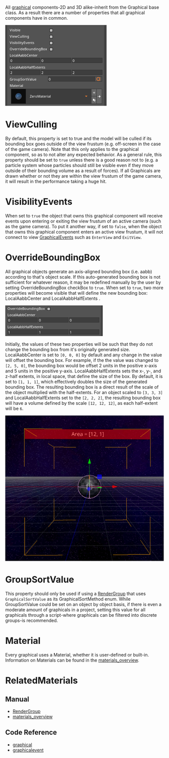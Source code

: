 All [graphical](https://github.com/ZilchEngine/ZilchDocs/blob/master/code_reference/class_reference/graphical.markdown) components-2D and 3D alike-inherit from the Graphical base class. As a result there are a number of properties that all graphical components have in common.



![GraphicalProperties](https://raw.githubusercontent.com/ZilchEngine/ZilchFiles/master/doc_files/66457.png)


 # ViewCulling

By default, this property is set to true and the model will be culled if its bounding box goes outside of the view frustum (e.g. off-screen in the case of the game camera). Note that this only applies to the graphical component, so as to not alter any expected behavior. As a general rule, this property should be set to `true` unless there is a good reason not to (e.g. a particle system whose particles should still be visible even if they move outside of their bounding volume as a result of forces). If all Graphicals are drawn whether or not they are within the view frustum of the game camera, it will result in the performance taking a huge hit.

 # VisibilityEvents

When set to `true` the object that owns this graphical component will receive events upon entering or exiting the view frustum of an active camera (such as the game camera). To put it another way, if set to `false`, when the object that owns this graphical component enters an active view frustum, it will not connect to view [GraphicalEvents](https://github.com/ZilchEngine/ZilchDocs/blob/master/code_reference/class_reference/graphicalevent.markdown) such as `EnterView` and `ExitView`.

 # OverrideBoundingBox

All graphical objects generate an axis-aligned bounding box (i.e. aabb) according to that's object scale.  If this auto-generated bounding box is not sufficient for whatever reason, it may be redefined manually by the user by setting OverrideBoundingBox checkBox to `true`. When set to `true`, two more properties will become visible that will define the new bounding box: LocalAabbCenter  and LocalAabbHalfExtents .



![OverrideBoundingBox](https://raw.githubusercontent.com/ZilchEngine/ZilchFiles/master/doc_files/47714.png)


Initially, the values of these two properties will be such that they do not change the bounding box from it's originally generated size. LocalAabbCenter  is set to `[0, 0, 0]` by default and any change in the value will offset the bounding box. For example, if the the value was changed to `[2, 5, 0]`, the bounding box would be offset 2 units in the positive x-axis and 5 units in the positive y-axis. LocalAabbHalfExtents  sets the x-, y-, and z-half extents, in local space, that define the size of the box. By default, it is set to `[1, 1, 1]`, which effectively doubles the size of the generated bounding box. The resulting bounding box is a direct result of the scale of the object multiplied with the half-extents. For an object scaled to `[3, 3, 3]` and LocalAabbHalfExtents  set to the `[2, 2, 2]`, the resulting bounding box will have a volume defined by the scale `[12, 12, 12]`, as each half-extent will be `6`.



![ScaledBoundingBox](https://raw.githubusercontent.com/ZilchEngine/ZilchFiles/master/doc_files/66459.png)


 # GroupSortValue

This property should only be used if using a [RenderGroup](https://github.com/ZilchEngine/ZilchDocs/blob/master/zilch_editor_documentation/zilchmanual/graphics/rendergroups.markdown) that uses `GraphicalSortValue` as its GraphicalSortMethod enum. While GroupSortValue  could be set on an object by object basis, if there is even a moderate amount of graphicals in a project, setting this value for all graphicals through a script-where graphicals can be filtered into discrete groups-is recommended.

 # Material

Every graphical uses a Material, whether it is user-defined or built-in. Information on Materials can be found in the [materials_overview](https://github.com/ZilchEngine/ZilchDocs/blob/master/zilch_editor_documentation/zilchmanual/graphics/materials/materials_overview.markdown).

 # RelatedMaterials
 ## Manual
- [RenderGroup](https://github.com/ZilchEngine/ZilchDocs/blob/master/zilch_editor_documentation/zilchmanual/graphics/rendergroups.markdown)
- [materials_overview](https://github.com/ZilchEngine/ZilchDocs/blob/master/zilch_editor_documentation/zilchmanual/graphics/materials/materials_overview.markdown)

 ## Code Reference
- [graphical](https://github.com/ZilchEngine/ZilchDocs/blob/master/code_reference/class_reference/graphical.markdown)
- [graphicalevent](https://github.com/ZilchEngine/ZilchDocs/blob/master/code_reference/class_reference/graphicalevent.markdown)
 

 